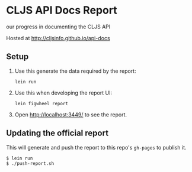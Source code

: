 # CLJS API Docs Report

our progress in documenting the CLJS API

Hosted at <http://cljsinfo.github.io/api-docs>

## Setup

1. Use this generate the data required by the report:

    ```
    lein run
    ```

1. Use this when developing the report UI:

    ```
    lein figwheel report
    ```

1. Open <http://localhost:3449/> to see the report.

## Updating the official report

This will generate and push the report to this repo's `gh-pages` to publish it.

```
$ lein run
$ ./push-report.sh
```
